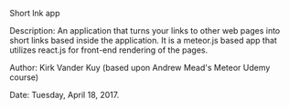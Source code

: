 Short lnk app

Description: An application that turns your links to other web pages into short links based inside the application.  It is a meteor.js based app that utilizes react.js for front-end rendering of the pages.

Author: Kirk Vander Kuy (based upon Andrew Mead's Meteor Udemy course)

Date: Tuesday, April 18, 2017.
